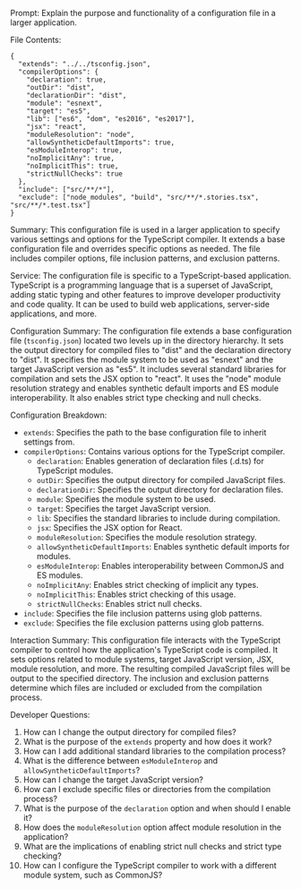 Prompt: Explain the purpose and functionality of a configuration file in a larger application.

File Contents:
```
{
  "extends": "../../tsconfig.json",
  "compilerOptions": {
    "declaration": true,
    "outDir": "dist",
    "declarationDir": "dist",
    "module": "esnext",
    "target": "es5",
    "lib": ["es6", "dom", "es2016", "es2017"],
    "jsx": "react",
    "moduleResolution": "node",
    "allowSyntheticDefaultImports": true,
    "esModuleInterop": true,
    "noImplicitAny": true,
    "noImplicitThis": true,
    "strictNullChecks": true
  },
  "include": ["src/**/*"],
  "exclude": ["node_modules", "build", "src/**/*.stories.tsx", "src/**/*.test.tsx"]
}
```

Summary:
This configuration file is used in a larger application to specify various settings and options for the TypeScript compiler. It extends a base configuration file and overrides specific options as needed. The file includes compiler options, file inclusion patterns, and exclusion patterns.

Service:
The configuration file is specific to a TypeScript-based application. TypeScript is a programming language that is a superset of JavaScript, adding static typing and other features to improve developer productivity and code quality. It can be used to build web applications, server-side applications, and more.

Configuration Summary:
The configuration file extends a base configuration file (`tsconfig.json`) located two levels up in the directory hierarchy. It sets the output directory for compiled files to "dist" and the declaration directory to "dist". It specifies the module system to be used as "esnext" and the target JavaScript version as "es5". It includes several standard libraries for compilation and sets the JSX option to "react". It uses the "node" module resolution strategy and enables synthetic default imports and ES module interoperability. It also enables strict type checking and null checks.

Configuration Breakdown:
- `extends`: Specifies the path to the base configuration file to inherit settings from.
- `compilerOptions`: Contains various options for the TypeScript compiler.
  - `declaration`: Enables generation of declaration files (.d.ts) for TypeScript modules.
  - `outDir`: Specifies the output directory for compiled JavaScript files.
  - `declarationDir`: Specifies the output directory for declaration files.
  - `module`: Specifies the module system to be used.
  - `target`: Specifies the target JavaScript version.
  - `lib`: Specifies the standard libraries to include during compilation.
  - `jsx`: Specifies the JSX option for React.
  - `moduleResolution`: Specifies the module resolution strategy.
  - `allowSyntheticDefaultImports`: Enables synthetic default imports for modules.
  - `esModuleInterop`: Enables interoperability between CommonJS and ES modules.
  - `noImplicitAny`: Enables strict checking of implicit any types.
  - `noImplicitThis`: Enables strict checking of this usage.
  - `strictNullChecks`: Enables strict null checks.
- `include`: Specifies the file inclusion patterns using glob patterns.
- `exclude`: Specifies the file exclusion patterns using glob patterns.

Interaction Summary:
This configuration file interacts with the TypeScript compiler to control how the application's TypeScript code is compiled. It sets options related to module systems, target JavaScript version, JSX, module resolution, and more. The resulting compiled JavaScript files will be output to the specified directory. The inclusion and exclusion patterns determine which files are included or excluded from the compilation process.

Developer Questions:
1. How can I change the output directory for compiled files?
2. What is the purpose of the `extends` property and how does it work?
3. How can I add additional standard libraries to the compilation process?
4. What is the difference between `esModuleInterop` and `allowSyntheticDefaultImports`?
5. How can I change the target JavaScript version?
6. How can I exclude specific files or directories from the compilation process?
7. What is the purpose of the `declaration` option and when should I enable it?
8. How does the `moduleResolution` option affect module resolution in the application?
9. What are the implications of enabling strict null checks and strict type checking?
10. How can I configure the TypeScript compiler to work with a different module system, such as CommonJS?